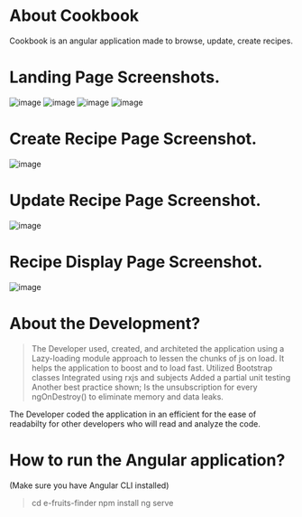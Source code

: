 # About Cookbook

Cookbook is an angular application made to browse, update, create recipes. 

# Landing Page Screenshots.

![image](https://user-images.githubusercontent.com/32357037/112251909-10847a80-8c97-11eb-86fa-5dabea7bc219.png)
![image](https://user-images.githubusercontent.com/32357037/112251995-37db4780-8c97-11eb-8fbb-c09e3d754424.png)
![image](https://user-images.githubusercontent.com/32357037/112252026-432e7300-8c97-11eb-8300-fe908ab01c89.png)
![image](https://user-images.githubusercontent.com/32357037/112252039-4a558100-8c97-11eb-8be7-9fa65ae28dee.png)

# Create Recipe Page Screenshot.

![image](https://user-images.githubusercontent.com/32357037/112252089-62c59b80-8c97-11eb-83f5-381c890319c5.png)

# Update Recipe Page Screenshot. 

![image](https://user-images.githubusercontent.com/32357037/112252135-796bf280-8c97-11eb-877d-884b598be3b8.png)

# Recipe Display Page Screenshot.

![image](https://user-images.githubusercontent.com/32357037/112252167-8a1c6880-8c97-11eb-8764-46029154e9e9.png)


# About the Development? 

> The Developer used, created, and architeted the application using a Lazy-loading module approach to lessen the chunks of js on load.
> It helps the application to boost and to load fast. 
> Utilized Bootstrap classes
> Integrated using rxjs and subjects
> Added a partial unit testing 
> Another best practice shown; Is the unsubscription for every ngOnDestroy() to eliminate memory and data leaks.

The Developer coded the application in an efficient for the ease of readabilty for other developers who will read and analyze the code.

# How to run the Angular application? 

(Make sure you have Angular CLI installed)

> cd e-fruits-finder
> npm install
> ng serve

